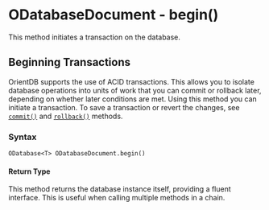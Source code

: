 
# ODatabaseDocument - begin()

This method initiates a transaction on the database.

## Beginning Transactions

OrientDB supports the use of ACID transactions.   This allows you to isolate database operations into units of work that you can commit or rollback later, depending on whether later conditions are met.  Using this method you can initiate a transaction.  To save a transaction or revert the changes,  see [`commit()`](commit.md) and [`rollback()`](rollback.md) methods.

### Syntax

```
ODatabase<T> ODatabaseDocument.begin()
```

#### Return Type

This method returns the database instance itself, providing a fluent interface.  This is useful when calling multiple methods in a chain.
